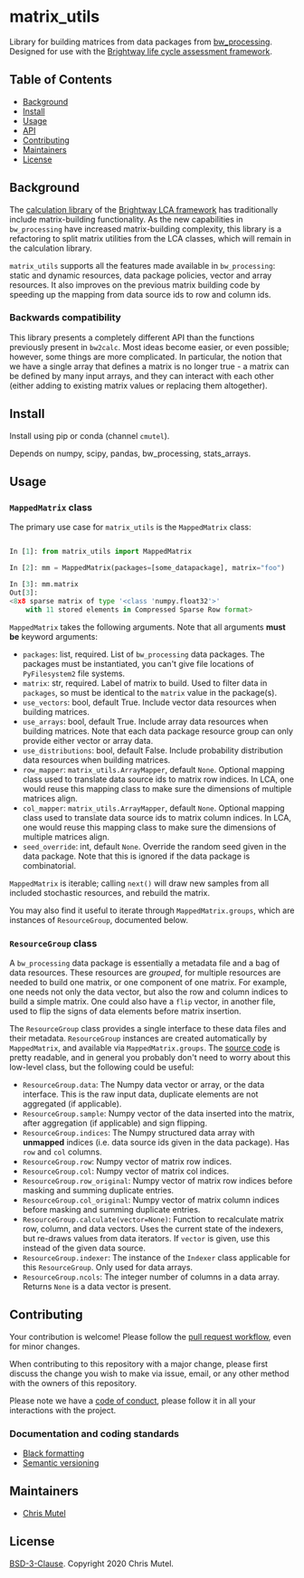 # matrix_utils

Library for building matrices from data packages from [bw_processing](https://github.com/brightway-lca/bw_processing). Designed for use with the [Brightway life cycle assessment framework](https://brightway.dev/).

## Table of Contents

- [Background](#background)
- [Install](#install)
- [Usage](#usage)
- [API](#api)
- [Contributing](#contributing)
- [Maintainers](#maintainers)
- [License](#license)

## Background

The [calculation library](https://github.com/brightway-lca/brightway2-calc) of the [Brightway LCA framework](https://brightway.dev/) has traditionally include matrix-building functionality. As the new capabilities in `bw_processing` have increased matrix-building complexity, this library is a refactoring to split matrix utilities from the LCA classes, which will remain in the calculation library.

`matrix_utils` supports all the features made available in `bw_processing`: static and dynamic resources, data package policies, vector and array resources. It also improves on the previous matrix building code by speeding up the mapping from data source ids to row and column ids.

### Backwards compatibility

This library presents a completely different API than the functions previously present in `bw2calc`. Most ideas become easier, or even possible; however, some things are more complicated. In particular, the notion that we have a single array that defines a matrix is no longer true - a matrix can be defined by many input arrays, and they can interact with each other (either adding to existing matrix values or replacing them altogether).

## Install

Install using pip or conda (channel `cmutel`).

Depends on numpy, scipy, pandas, bw_processing, stats_arrays.

## Usage

### `MappedMatrix` class

The primary use case for `matrix_utils` is the `MappedMatrix` class:

```python

In [1]: from matrix_utils import MappedMatrix

In [2]: mm = MappedMatrix(packages=[some_datapackage], matrix="foo")

In [3]: mm.matrix
Out[3]:
<8x8 sparse matrix of type '<class 'numpy.float32'>'
    with 11 stored elements in Compressed Sparse Row format>
```

`MappedMatrix` takes the following arguments. Note that all arguments **must be** keyword arguments:

* `packages`: list, required. List of `bw_processing` data packages. The packages must be instantiated, you can't give file locations of `PyFilesystem2` file systems.
* `matrix`: str, required. Label of matrix to build. Used to filter data in `packages`, so must be identical to the `matrix` value in the package(s).
* `use_vectors`: bool, default True. Include vector data resources when building matrices.
* `use_arrays`: bool, default True. Include array data resources when building matrices. Note that each data package resource group can only provide either vector or array data.
* `use_distributions`: bool, default False. Include probability distribution data resources when building matrices.
* `row_mapper`: `matrix_utils.ArrayMapper`, default `None`. Optional mapping class used to translate data source ids to matrix row indices. In LCA, one would reuse this mapping class to make sure the dimensions of multiple matrices align.
* `col_mapper`: `matrix_utils.ArrayMapper`, default `None`. Optional mapping class used to translate data source ids to matrix column indices. In LCA, one would reuse this mapping class to make sure the dimensions of multiple matrices align.
* `seed_override`: int, default `None`. Override the random seed given in the data package. Note that this is ignored if the data package is combinatorial.

`MappedMatrix` is iterable; calling `next()` will draw new samples from all included stochastic resources, and rebuild the matrix.

You may also find it useful to iterate through `MappedMatrix.groups`, which are instances of `ResourceGroup`, documented below.

### `ResourceGroup` class

A `bw_processing` data package is essentially a metadata file and a bag of data resources. These resources are *grouped*, for multiple resources are needed to build one matrix, or one component of one matrix. For example, one needs not only the data vector, but also the row and column indices to build a simple matrix. One could also have a `flip` vector, in another file, used to flip the signs of data elements before matrix insertion.

The `ResourceGroup` class provides a single interface to these data files and their metadata. `ResourceGroup` instances are created automatically by `MappedMatrix`, and available via `MappedMatrix.groups`. The [source code]() is pretty readable, and in general you probably don't need to worry about this low-level class, but the following could be useful:

* `ResourceGroup.data`: The Numpy data vector or array, or the data interface. This is the raw input data, duplicate elements are not aggregated (if applicable).
* `ResourceGroup.sample`: Numpy vector of the data inserted into the matrix, after aggregation (if applicable) and sign flipping.
* `ResourceGroup.indices`: The Numpy structured data array with **unmapped** indices (i.e. data source ids given in the data package). Has `row` and `col` columns.
* `ResourceGroup.row`: Numpy vector of matrix row indices.
* `ResourceGroup.col`: Numpy vector of matrix col indices.
* `ResourceGroup.row_original`: Numpy vector of matrix row indices before masking and summing duplicate entries.
* `ResourceGroup.col_original`: Numpy vector of matrix column indices before masking and summing duplicate entries.
* `ResourceGroup.calculate(vector=None)`: Function to recalculate matrix row, column, and data vectors. Uses the current state of the indexers, but re-draws values from data iterators. If `vector` is given, use this instead of the given data source.
* `ResourceGroup.indexer`: The instance of the `Indexer` class applicable for this `ResourceGroup`. Only used for data arrays.
* `ResourceGroup.ncols`: The integer number of columns in a data array. Returns `None` is a data vector is present.

## Contributing

Your contribution is welcome! Please follow the [pull request workflow](https://guides.github.com/introduction/flow/), even for minor changes.

When contributing to this repository with a major change, please first discuss the change you wish to make via issue, email, or any other method with the owners of this repository.

Please note we have a [code of conduct](https://github.com/brightway-lca/bw_processing/blob/master/CODE_OF_CONDUCT.md), please follow it in all your interactions with the project.

### Documentation and coding standards

* [Black formatting](https://black.readthedocs.io/en/stable/)
* [Semantic versioning](http://semver.org/)

## Maintainers

* [Chris Mutel](https://github.com/cmutel/)

## License

[BSD-3-Clause](https://github.com/brightway-lca/matrix_utils/blob/main/LICENSE). Copyright 2020 Chris Mutel.
